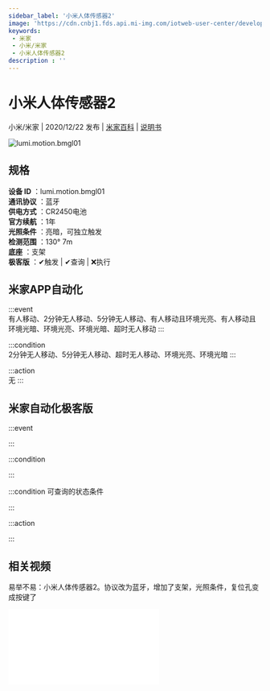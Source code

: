 ```yaml
---
sidebar_label: '小米人体传感器2'
image: 'https://cdn.cnbj1.fds.api.mi-img.com/iotweb-user-center/developer_16790733074588yVwADq2.png?GalaxyAccessKeyId=AKVGLQWBOVIRQ3XLEW&Expires=9223372036854775807&Signature=Ka8nyrFdAqJcvSKX1krjeaMEPyk='
keywords: 
 - 米家
 - 小米/米家
 - 小米人体传感器2
description : ''
---
```

# 小米人体传感器2

小米/米家 | 2020/12/22 发布 | [米家百科](https://home.mi.com/webapp/content/baike/product/index.html?model=lumi.motion.bmgl01) | [说明书](https://home.mi.com/views/introduction.html?model=lumi.motion.bmgl01&region=cn)

![lumi.motion.bmgl01](https://cdn.cnbj1.fds.api.mi-img.com/iotweb-user-center/developer_16790733074588yVwADq2.png?GalaxyAccessKeyId=AKVGLQWBOVIRQ3XLEW&Expires=9223372036854775807&Signature=Ka8nyrFdAqJcvSKX1krjeaMEPyk=)

## 规格  
> 
**设备 ID** ：lumi.motion.bmgl01  
**通讯协议** ：蓝牙  
**供电方式** ：CR2450电池  
**官方续航** ：1年  
**光照条件** ：亮暗，可独立触发  
**检测范围** ：130° 7m   
**底座** ：支架  
**极客版** ：✔触发 | ✔查询 | ❌执行  


## 米家APP自动化  

:::event  
有人移动、2分钟无人移动、5分钟无人移动、有人移动且环境光亮、有人移动且环境光暗、环境光亮、环境光暗、超时无人移动
:::

:::condition  
2分钟无人移动、5分钟无人移动、超时无人移动、环境光亮、环境光暗
:::

:::action   
无
:::

## 米家自动化极客版  

:::event  

:::

:::condition  

:::

:::condition 可查询的状态条件  

:::

:::action  

:::

        
## 相关视频
易举不易：小米人体传感器2。协议改为蓝牙，增加了支架，光照条件，复位孔变成按键了
<iframe src="//player.bilibili.com/player.html?aid=245436485&bvid=BV1Zv411t7WS&cid=261729239&page=1" scrolling="no" border="0" frameborder="no" framespacing="0" allowfullscreen="true"> </iframe>